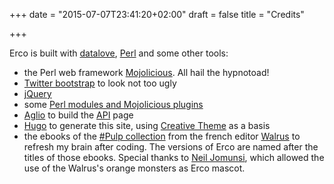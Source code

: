 +++
date = "2015-07-07T23:41:20+02:00"
draft = false
title = "Credits"

+++

Erco is built with [datalove](http://datalove.me/), [Perl](http://perl.org) and some other tools:

* the Perl web framework [Mojolicious](http://mojolicio.us). All hail the hypnotoad!
* [Twitter bootstrap](http://getbootstrap.com) to look not too ugly
* [jQuery](http://jquery.com/)
* some [Perl modules and Mojolicious plugins](https://git.framasoft.org/luc/erco/blob/master/cpanfile)
* [Aglio](https://github.com/danielgtaylor/aglio) to build the [API](/demo/api/index.html) page
* [Hugo](http://gohugo.io) to generate this site, using [Creative Theme](https://github.com/digitalcraftsman/hugo-creative-theme) as a basis
* the ebooks of the [#Pulp collection](http://www.walrus-books.com/pulps/) from the french editor [Walrus](http://www.walrus-books.com/) to refresh my brain after coding. The versions of Erco are named after the titles of those ebooks. Special thanks to [Neil Jomunsi](http://page42.org), which allowed the use of the Walrus's orange monsters as Erco mascot.
